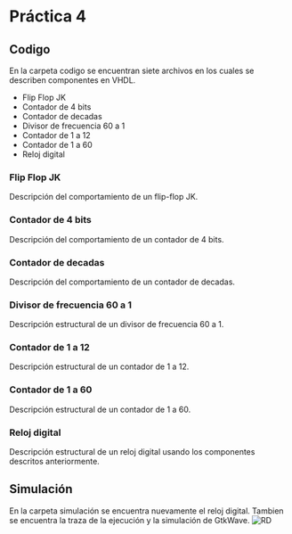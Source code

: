# Práctica 4

## Codigo
En la carpeta codigo se encuentran siete archivos en los cuales se describen componentes en VHDL.
- Flip Flop JK
- Contador de 4 bits
- Contador de decadas
- Divisor de frecuencia 60 a 1
- Contador de 1 a 12
- Contador de 1 a 60
- Reloj digital

### Flip Flop JK
Descripción del comportamiento de un flip-flop JK.

### Contador de 4 bits
Descripción del comportamiento de un contador de 4 bits.

### Contador de decadas
Descripción del comportamiento de un contador de decadas.

### Divisor de frecuencia 60 a 1
Descripción estructural de un divisor de frecuencia 60 a 1.

### Contador de 1 a 12
Descripción estructural de un contador de 1 a 12.

### Contador de 1 a 60
Descripción estructural de un contador de 1 a 60.

### Reloj digital
Descripción estructural de un reloj digital usando los componentes descritos anteriormente.

## Simulación
En la carpeta simulación se encuentra nuevamente el reloj digital.
Tambien se encuentra la traza de la ejecución y la simulación de GtkWave.
![RD](https://raw.githubusercontent.com/JonathanDNdc/Practica5/master/Simulaci%C3%B3n/GtkWave.png)

